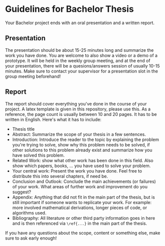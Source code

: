 # Guidelines for Bachelor Thesis

Your Bachelor project ends with an oral presentation and a written report.

## Presentation

The presentation should be about 15-25 minutes long and summarize the work you have done. You are welcome to also show a video or a demo of a prototype.
It will be held in the weekly group meeting, and at the end of your presentation, there will be a quesions/answers session of usually 10-15 minutes. Make sure to contact your supervisor for a presentation slot in the group meeting beforehand!

## Report

The report should cover everything you've done in the course of your project. A latex template is given in this repository, please use this. As a reference, the page count is usually between 10 and 20 pages.
It has to be written in English. Here's what it has to include:
- Thesis title
- Abstract: Summarize the scope of your thesis in a few sentences.
- Introduction: Introduce the reader to the topic by explaining the problem you're trying to solve, show why this problem needs to be solved, if other solutions to this problem already exist and summarize how you have solved this problem.
- Related Work: show what other work has been done in this field. Also show which papers, books, ... you have used to solve your problem.
- Your central work: Present the work you have done. Feel free to distribute this into several chapters, if need be.
- Conclusion and Outlook: Conclude the main achievements (or failures) of your work. What areas of further work and improvement do you suggest?
- Appendix: Anything that did not fit in the main part of the thesis, but is still important if someone wants to replicate your work. For example: more involved mathematical derivations, longer pieces of code, or algorithms used.
- Bibliography: All literature or other third party information goes in here and is then referenced via `\ref{...}` in the main part of the thesis.

If you have any questions about the scope, content or something else, make sure to ask early enough!
